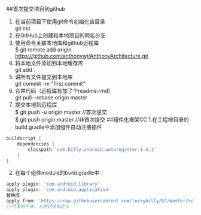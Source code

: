 ##首次提交项目到github
1. 在当前项目下使用git命令初始化该目录  
git init  
2. 在GitHub上创建和本地项目的同名分支
3. 使用命令关联本地库和github远程库  
$ git remote add origin https://github.com/anthonywj/AnthonyArchitecture.git
4. 将本地文件添加到本地缓存库  
git add .
5. 讲所有文件提交到本地库  
git commit -m "first commit"
6. 合并代码（远程库有加了个readme.rmd)  
git pull--rebase origin master
7. 提交本地到远程库  
$ git push -u origin master //首次提交  
$ git push origin master //非首次提交
##组件化框架CC
1.在工程根目录的build.gradle中添加组件自动注册插件
```groovy
buildscript {
    dependencies {
        classpath 'com.billy.android:autoregister:1.4.1'
    }
}
```

2. 在每个组件module的build.gradle中：  
```groovy
apply plugin: 'com.android.library'
apply plugin: 'com.android.application'
替换成
apply from: 'https://raw.githubusercontent.com/luckybilly/CC/master/cc-settings.gradle'
//可复制下来，方便后续自定义
```


